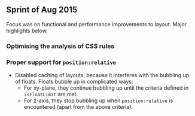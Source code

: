 ## Sprint of Aug 2015

Focus was on functional and performance improvements to layout.
Major highlights below.

### Optimising the analysis of CSS rules

### Proper support for `position:relative`

* Disabled caching of layouts, because it interferes with the bubbling up of floats. Floats bubble up in complicated ways:
  * For xy-plane, they continue bubbling up until the criteria defined in `isFloatLimit` are met.
  * For z-axis, they stop bubbling up when `position:relative` is encountered (apart from the above criteria).
